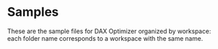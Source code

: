 # Samples

These are the sample files for DAX Optimizer organized by workspace: each folder name corresponds to a workspace with the same name.